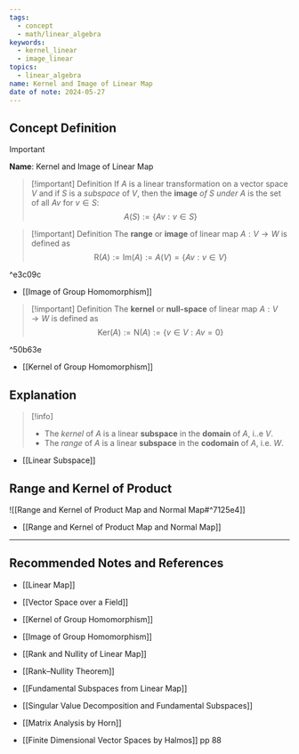```yaml
---
tags:
  - concept
  - math/linear_algebra
keywords:
  - kernel_linear
  - image_linear
topics:
  - linear_algebra
name: Kernel and Image of Linear Map
date of note: 2024-05-27
---
```


## Concept Definition

>[!important]
>**Name**: Kernel and Image of Linear Map

>[!important] Definition
>If $A$ is a linear transformation on a vector space $V$ and if $S$ is a *subspace* of $V$, then the **image** *of* $S$ *under* $A$ is the set of all $Av$ for $v \in S$:
>$$
>A(S) := \left\{ Av: v\in S \right\} 
>$$ 


>[!important] Definition
>The **range** or **image** of linear map $A: V \to W$ is defined as
>$$
>\text{R}(A) := \text{Im}(A) := A(V) = \left\{ Av: v\in V \right\} 
>$$

^e3c09c

- [[Image of Group Homomorphism]]


>[!important] Definition
>The **kernel** or **null-space** of linear map $A: V \to W$ is defined as
>$$
>\text{Ker}(A) := \text{N}(A) := \left\{v\in V: Av = 0 \right\} 
>$$

^50b63e

- [[Kernel of Group Homomorphism]]

## Explanation

>[!info]
>- The *kernel* of $A$ is a linear **subspace** in the **domain** of $A$, i..e $V$. 
>- The *range* of $A$ is a linear **subspace** in the **codomain** of $A$, i.e. $W$.

- [[Linear Subspace]]


## Range and Kernel of Product 

![[Range and Kernel of Product Map and Normal Map#^7125e4]]

- [[Range and Kernel of Product Map and Normal Map]]



-----------
##  Recommended Notes and References

- [[Linear Map]]
- [[Vector Space over a Field]]

- [[Kernel of Group Homomorphism]]
- [[Image of Group Homomorphism]]


- [[Rank and Nullity of Linear Map]]
- [[Rank–Nullity Theorem]]
- [[Fundamental Subspaces from Linear Map]]
- [[Singular Value Decomposition and Fundamental Subspaces]]


- [[Matrix Analysis by Horn]]
- [[Finite Dimensional Vector Spaces by Halmos]] pp 88